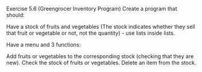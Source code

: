 
Exercise 5.6 (Greengrocer Inventory Program)
Create a program that should:

Have a stock of fruits and vegetables (The stock indicates whether they sell that fruit or vegetable or not, not the quantity) - use lists inside lists.

Have a menu and 3 functions:

Add fruits or vegetables to the corresponding stock (checking that they are new).
Check the stock of fruits or vegetables.
Delete an item from the stock.